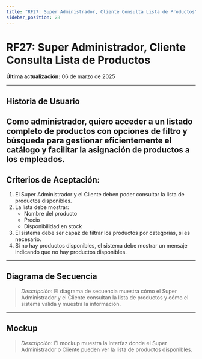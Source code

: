 ```yaml
---
title: "RF27: Super Administrador, Cliente Consulta Lista de Productos"  
sidebar_position: 28
---
```


# RF27: Super Administrador, Cliente Consulta Lista de Productos  

**Última actualización:** 06 de marzo de 2025  

---

## Historia de Usuario  
Como administrador, quiero acceder a un listado completo de productos con opciones de filtro y búsqueda para gestionar eficientemente el catálogo y facilitar la asignación de productos a los empleados.
---

## **Criterios de Aceptación:**  

1. El Super Administrador y el Cliente deben poder consultar la lista de productos disponibles.  
2. La lista debe mostrar:  
   - Nombre del producto  
   - Precio  
   - Disponibilidad en stock  
3. El sistema debe ser capaz de filtrar los productos por categorías, si es necesario.  
4. Si no hay productos disponibles, el sistema debe mostrar un mensaje indicando que no hay productos disponibles.  

---

## **Diagrama de Secuencia**  

> *Descripción*: El diagrama de secuencia muestra cómo el Super Administrador y el Cliente consultan la lista de productos y cómo el sistema valida y muestra la información.  

---

## **Mockup**  

> *Descripción*: El mockup muestra la interfaz donde el Super Administrador o Cliente pueden ver la lista de productos disponibles.  
